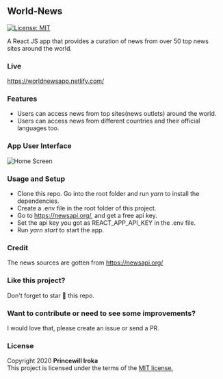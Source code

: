 ## World-News
[![License: MIT](https://img.shields.io/badge/License-MIT-yellow.svg)](https://opensource.org/licenses/MIT)

A React JS app that provides a curation of news from over 50 top news sites around the world. 

### Live
https://worldnewsapp.netlify.com/

### Features
- Users can access news from top sites(news outlets) around the world.
- Users can access news from different countries and their official languages too.

### App User Interface

![Home Screen](https://imgur.com/jwN8QXu.png)

### Usage and Setup
- Clone this repo. Go into the root folder and run *yarn* to install the dependencies.
- Create a .env file in the root folder of this project.
- Go to https://newsapi.org/, and get a free api key.
- Set the api key you got as REACT_APP_API_KEY in the .env file.
- Run *yarn start* to start the app.

### Credit
The news sources are gotten from https://newsapi.org/

### Like this project?
Don't forget to star :star2: this repo.

### Want to contribute or need to see some improvements?
I would love that, please create an issue or send a PR.

### License
Copyright 2020 **Princewill Iroka** \
This project is licensed under the terms of the [MIT license.](https://github.com/PrincewillIroka/World-News/blob/master/LICENSE)
